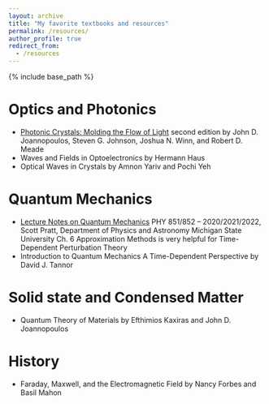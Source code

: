 ```yaml
---
layout: archive
title: "My favorite textbooks and resources"
permalink: /resources/
author_profile: true
redirect_from:
  - /resources
---
```


{% include base_path %}

Optics and Photonics
======
* [Photonic Crystals: Molding the Flow of Light]([url](http://ab-initio.mit.edu/book/)) second edition by John D. Joannopoulos, Steven G. Johnson, Joshua N. Winn, and Robert D. Meade
* Waves and Fields in Optoelectronics by Hermann Haus
* Optical Waves in Crystals by Amnon Yariv and Pochi Yeh 

Quantum Mechanics
======
* [Lecture Notes on Quantum Mechanics]([url](https://people.nscl.msu.edu/~pratt/phy851/lectures/lectures_full.pdf)) PHY 851/852 – 2020/2021/2022, Scott Pratt, Department of Physics and Astronomy Michigan State University
Ch. 6 Approximation Methods is very helpful for Time-Dependent Perturbation Theory
* Introduction to Quantum Mechanics A Time-Dependent Perspective by David J. Tannor 
  
Solid state and Condensed Matter
======
* Quantum Theory of Materials by Efthimios Kaxiras and John D. Joannopoulos

History
======
* Faraday, Maxwell, and the Electromagnetic Field by Nancy Forbes and Basil Mahon
